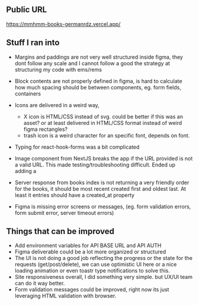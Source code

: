 ## Public URL

https://mmhmm-books-germanrdz.vercel.app/

## Stuff I ran into

- Margins and paddings are not very well structured inside figma, they dont follow any scale and I cannot follow a good the strategy at structuring my code with ems/rems

- Block contents are not properly defined in figma, is hard to calculate how much spacing should be between components, eg. form fields, containers

- Icons are delivered in a weird way,

  - X icon is HTML/CSS instead of svg. could be better if this was an asset? or at least delivered in HTML/CSS format instead of weird figma rectangles?
  - trash icon is a weird character for an specific font, depends on font.

- Typing for react-hook-forms was a bit complicated

- Image component from NextJS breaks the app if the URL provided is not a valid URL. This made testing/troubleshooting difficult. Ended up adding a

- Server response from books index is not returning a very friendly order for the books, it should be most recent created first and oldest last. At least it entries should have a created_at property

- Figma is missing error screens or messages, (eg. form validation errors, form submit error, server timeout errors)

## Things that can be improved

- Add environment variables for API BASE URL and API AUTH
- Figma deliverable could be a lot more organized or structured
- The UI is not doing a good job reflecting the progress or the state for the requests (get/post/delete), we can use optimistic UI here or a nice loading animation or even toastr type notifications to solve this.
- Site responsiveness overall, I did something very simple. but UX/UI team can do it way better.
- Form validation messages could be improved, right now its just leveraging HTML validation with browser.

